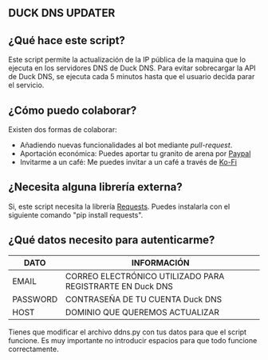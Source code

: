 ## DUCK DNS UPDATER

## ¿Qué hace este script?
Este script permite la actualización de la IP pública de la maquina que lo ejecuta en los servidores DNS de Duck DNS. Para evitar sobrecargar la API de Duck DNS, se ejecuta cada 5 minutos hasta que el usuario decida parar el servicio.

## ¿Cómo puedo colaborar?
Existen dos formas de colaborar:
- Añadiendo nuevas funcionalidades al bot mediante _pull-request_. 
- Aportación económica: Puedes aportar tu granito de arena por [Paypal](https://paypal.me/panleoad)
- Invitarme a un café: Me puedes invitar a un café a través de [Ko-Fi](https://ko-fi.com/adrianpaniagualeon)

## ¿Necesita alguna librería externa?
Si, este script necesita la librería [Requests](https://requests.readthedocs.io/en/master/). Puedes instalarla con el siguiente comando "pip install requests".

## ¿Qué datos necesito para autenticarme?
|DATO|INFORMACIÓN|
|-|-|
|EMAIL|CORREO ELECTRÓNICO UTILIZADO PARA REGISTRARTE EN Duck DNS|
|PASSWORD|CONTRASEÑA DE TU CUENTA Duck DNS|
|HOST|DOMINIO QUE QUEREMOS ACTUALIZAR|

Tienes que modificar el archivo ddns.py con tus datos para que el script funcione. Es muy importante no introducir espacios para que todo funcione correctamente.